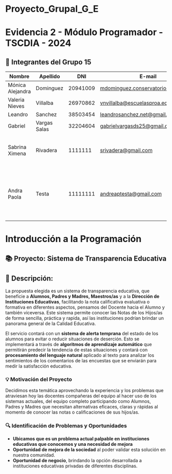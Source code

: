 # Proyecto_Grupal_G_E

# Evidencia 2 - Módulo Programador - TSCDIA - 2024


## 👥 Integrantes del Grupo 15

| Nombre | Apellido | DNI | E-mail            | Link | Actividad   |
|--------|----------|-----|-------------------|------|-------------|
| Mónica Alejandra| Dominguez | 20941009 | mdominguez.conservatorio@gmail.com | https://github.com/Mdominguez1969 | Ética. |
| Valeria Nieves | Villalba | 26970862 | vnvillalba@escuelasproa.edu.ar | https://github.com/Nieves862  | Base de datos. |
| Leandro | Sanchez | 38503454 | leandrosanchez.net@gmail.com | https://github.com/LeandroSanchez94 | Pseudocodigo. |
| Gabriel | Vargas Salas | 32204604 | gabrielvargasds25@gmail.com | https://github.com/GabrielVargasds | Descripción y Equipo. |
| Sabrina Ximena | Rivadera | 1111111 | srivadera@gmail.com| https://github.com/SabriRivadera |Todavía no logramos reunirnos para esta evidencia.  |
| Andra Paola | Testa | 11111111 | andreaptesta@gmail.com | https://github.com/PaoTes | Se suma al equipo el semestre siguiente por tener equivalencias aprobadas para este. |


# Introducción a la Programación

## 📚 Proyecto: Sistema de Transparencia Educativa

## 📝 Descripción:

La propuesta elegida es un sistema de transparencia educativa, que beneficie a **Alumnos, Padres y Madres, Maestros/as** y a la **Dirección de Instituciones Educativas**, facilitando la nota calificativa evaluativa o formativa en diferentes aspectos, pensamos del Docente hacia el Alumno y también viceversa. Este sistema permite conocer las Notas de los Hijos/as de forma sencilla, práctica y rapida, así las instituciones podrían brindar un panorama general de la Calidad Educativa.

El servicio contará con un **sistema de alerta temprana** del estado de los alumnos para evitar o reducir situaciones de deserción. Esto se implementará a través de **algoritmos de aprendizaje automático** que permitirán predecir la tendencia de estas situaciones y contará con **procesamiento del lenguaje natural** aplicado al texto para analizar los sentimientos de los comentarios de las encuestas que se enviarán para medir la satisfacción educativa.

### 💡 Motivación del Proyecto

Decidimos esta temática aprovechando la experiencia y los problemas que atraviesan hoy las docentes compañeras del equipo al hacer uso de los sistemas actuales, del equipo completo participando como Alumnos, Padres y Madres que necesitan alternativas eficaces, claras y rápidas al momento de conocer las notas o calificaciones de sus hijos/as.

### 🔍 Identificación de Problemas y Oportunidades

- **Ubicamos que es un problema actual palpable en instituciones educativas que conocemos y una necesidad de mejora**
- **Oportunidad de mejora de la sociedad** al poder validar esta solución en nuestra comunidad.
- **Oportunidad de negocio**, brindando la opción desarrollada a instituciones educativas privadas de diferentes disciplinas.
